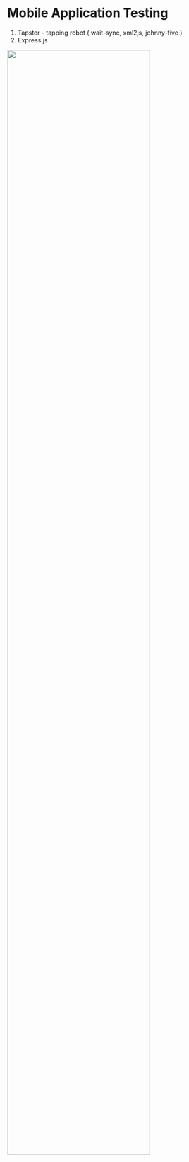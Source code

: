 # Mobile Application Testing

1. Tapster - tapping robot ( wait-sync, xml2js, johnny-five )
2. Express.js

<img width="80%" src="https://user-images.githubusercontent.com/32729389/130375341-96a5d25f-2ff2-4cc8-b4fb-fc80abc4640e.png"/>
